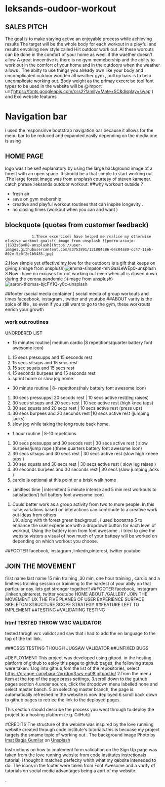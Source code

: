 # leksands-oudoor-workout
## SALES PITCH
The goal is to make staying active an enjoyable process while achieving results
The target will be the whole body for each workout in a playful and results envoking new style called Hiit outdoor work out .Al these worouts can be done in the comfort of your home as weell if the waether doesn't allow
A great inncentive is there is no gym memebership and the abilty to work out in the comfort of your home  and in the outdoors when the weather allows .
The abilty to use things you already own like your body   and uncomplicated outdoor wooden all weather gym , pull up bars is to help uncomplicate working out.
Body weight as the primay excercise tool 
font types to be used in the website will be 
@import url('https://fonts.googleapis.com/css2?family=Mate+SC&display=swap') and Exo
website features
# Navigation bar
i used the responsinve bootstrap navigation bar because it allows for the menu bar to be reduced and expanded easily depending on the media one is using 
## HOME PAGE
logo was t  be self explanatory by using the large background image of a forest with an open space .It should be a that simple to start working out .The large forest image was from unsplash courtesy of steven kamenar.
catch phrase :leksands outdoor workout:
##why workourt outside ?
 
* fresh air 
* save on gym mebership
* creative and  playful workout routines that can inspire longevity .
* no closing times (workout when you can and want )
 ## blockquote (quotes from customer feedback)
                1.These excercises have helped me realise my otherwise elusive workout goals!( image from unsplash ![pedro-araujo-j1G32s6pvR8-unsplash](https://user-images.githubusercontent.com/83753891/121804586-64c04a80-cc47-11eb-802e-5e0f2e1b5485.jpg)
2.How simple yet effective!my love for the outdoors is a gift that keeps on giving.(image from unsplush)![emma-simpson-mNGaaLeWEp0-unsplash](https://user-images.githubusercontent.com/83753891/121804604-7dc8fb80-cc47-11eb-9202-f27ef9437b05.jpg)
3.Now i have no excuses for not working out even when all is closed down during the corona pandemic :)(image from unsplush)![aaron-thomas-bjcFY1Q-y0c-unsplash](https://user-images.githubusercontent.com/83753891/121804670-def0cf00-cc47-11eb-95b4-33e9f3babf3f.jpg)


            
 ##footer (social media container )
 social media of  group workouts and times 
 faceebook, instagram , twitter  and youtube
##ABOUT
varity is the spice of life , so even if you still want to go to the gym, these workrouts enrich your growth
### work out routines
UNORDERED LIST 
 * 15 minutes routine| medium cardio |8 repetitions(quarter battery font awesome icon)
 1. 15 secs pressupps and 15 seconds rest 
 2. 15 secs sitsups and 15 secs rest 
 3. 15 sec squats and 15 secs rest 
 4. 15 seconds burpees and 15 seconds rest 
 5. sprint home or slow jog home
 * 30 minute routine | 8- repetitons(halv battery font awesome icon)
 1. 30 secs pressupps| 20 secods rest | 10 secs active rest(leg raises) 
 2. 30 secs sitsups and 20 secs rest | 10 sec active rest (high knee taps)
 3. 30 sec squats and 20 secs rest   | 10 secs active rest (press ups)
 4. 30 secs burpees and 20 seconds rest |10 secs active rest (jumping  jacks)
 5. slow jog  while taking the long route back home.
 * 1 hour routine | 8-10 repetitions
  1. 30 secs pressupps and 30 secods rest | 30 secs active rest ( slow burpees/jump rope )(three quarters battery font awesome icon)
 2. 30 secs sitsups and 30 secs rest | 30 secs  active rest (slow high kneee taps )
 3. 30 sec squats and 30 secs rest | 30 secs active rest ( slow leg raises )
 4. 30 seconds burpees and 30 seconds rest | 30 secs (slow jumping jacks )
 5. cardio is optional at this point or a brisk walk home 
 
 * Limitless time | intermitent 5 minute intense and 5 min rest workouts to satisfaction/( full battery font awesome icon)
 1. Could better work as a group activity from two  to more people: In this case,variations 
 based on interactions can contribute to a creative work out ideas from others  
 UX. along with th forest green backgroud , i used bootstrap 5 to enhance the user experience with a dropdown button for each level of workout, Using the battery icon from font awesome . i tried to give the website vistors a visual of how much of your batteey will be worked on depending on which workout you choose.
 
 ##FOOTER 
 facebook, instagram ,linkedn,pinterest, twitter youtube
 
  ## JOIN THE MOVEMENT
   first name 
    last name 
    15 min training ,30 min, one hour training , cardio  and a limitless training session or traininng to the hardest of your abily on that particular day.
    lets get stronger together!!
  ##FOOTER 
 facebook, instagram ,linkedn,pinterest, twitter youtube
   HOME 
   ABOUT /GALLERY 
   JOIN THE MOVEMENT
   UX  THE FIVE PLANES OF USER EXPERIENCE
   SURFACE 
   SKELETON 
   STRUCTURE 
   SCOPE
   STRATEGY
   ##FEATURE LEFT TO IMPLEMENT 
   ##TESTING
   #VALIDATING TESTING
   ### html TESTED THROW W3C VALIDATOR
   tested throgh wrc validot and saw that i had to add the en language to the top of the tml link.
   
   ###CSSS TESTING THOUGH JUGSAW VALIDATOR
   ##UNFIXED BUGS
   
   #DEPLOYMENT
   This project was developed using gitpod. in the hosting platform of github
   to eploy this page to github pages, the following steps were taken:
   1.log into github,fom the list of the repositories, select https://orange-capybara-2xrrdpq3.ws-eu08.gitpod.io/
   2.from the menu item at the top of the page press settings,
   3.scroll down to the guthub pages section
   4.under source, click the dropdown menu labelled none and select master banch.
   5.on selecting master branch, the page is automatically refreshed m the website is now deployed
   6.scroll back down to github pages to retriee the link to the deployed pages.
   
 This section should describe the process you went through to deploy the project to a hosting platform (e.g. GitHub)


 
 #CREDITS
 The structure of the webiste was inspired by the love runniing website created through code institute's tutorials.this is becuase my project targets the smame topic of working out .
 The background image  Photo by <a href="https://unsplash.com/@imatbagjagumilar?utm_source=unsplash&utm_medium=referral&utm_content=creditCopyText">Imat Bagja Gumilar</a> on <a href="https://unsplash.com/s/photos/forest?utm_source=unsplash&utm_medium=referral&utm_content=creditCopyText">Unsplash</a>
  
Instructions on how to implement form validation on the Sign Up page was taken from the love running website from code institutes instrctionals tutorial, i thought it matched perfeclty whith what my qebsite inteneded to do.
The icons in the footer were taken from Font Awesome and a varity of tutorials on social media advantages being a aprt of my website.


.
